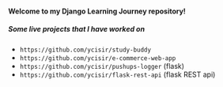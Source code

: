 #### Welcome to my Django Learning Journey repository!
##### Some live projects that I have worked on
+ `https://github.com/ycisir/study-buddy`
+ `https://github.com/ycisir/e-commerce-web-app`
+ `https://github.com/ycisir/pushups-logger` (flask)
+ `https://github.com/ycisir/flask-rest-api` (flask REST api)
